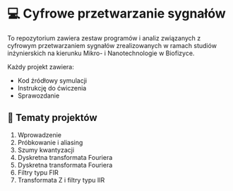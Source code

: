 # 💻 Cyfrowe przetwarzanie sygnałów

To repozytorium zawiera zestaw programów i analiz związanych z cyfrowym przetwarzaniem sygnałów zrealizowanych w ramach studiów inżynierskich na kierunku Mikro- i Nanotechnologie w Biofizyce.

Każdy projekt zawiera:
 - Kod źródłowy symulacji
 - Instrukcję do ćwiczenia
 - Sprawozdanie

## 📌 Tematy projektów 
1. Wprowadzenie
2. Próbkowanie i aliasing
3. Szumy kwantyzacji
4. Dyskretna transformata Fouriera
5. Dyskretna transformata Fouriera
6. Filtry typu FIR
7. Transformata Z i filtry typu IIR
